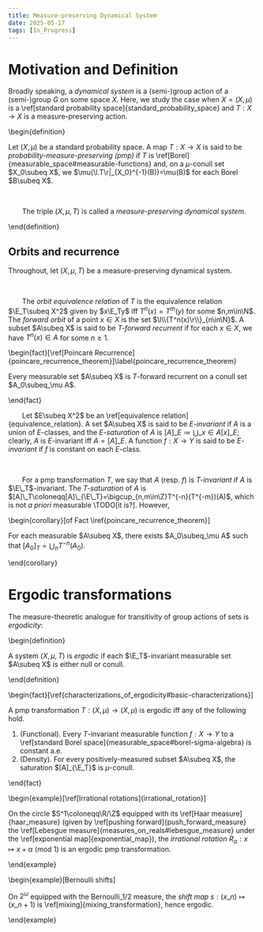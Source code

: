 ```yaml
---
title: Measure-preserving Dynamical System
date: 2025-05-17
tags: [In_Progress]
---
```


# Motivation and Definition

Broadly speaking, a _dynamical system_ is a (semi-)group action of a (semi-)group $G$ on some space $X$. Here, we study the case when $X=(X,\mu)$ is a \ref[standard probability space]{standard_probability_space} and $T:X\to X$ is a measure-preserving action.

\begin{definition}

Let $(X,\mu)$ be a standard probability space. A map $T:X\to X$ is said to be _probability-measure-preserving (pmp)_ if $T$ is \ref[Borel]{measurable_space#measurable-functions} and, on a $\mu$-conull set $X_0\subeq X$, we $\mu(\l.T\r|_{X_0}^{-1}(B))=\mu(B)$ for each Borel $B\subeq X$.

<br>

&emsp;&emsp;The triple $(X,\mu,T)$ is called a _measure-preserving dynamical system_.

\end{definition}

## Orbits and recurrence

Throughout, let $(X,\mu,T)$ be a measure-preserving dynamical system.

<br>

&emsp;&emsp;The _orbit equivalence relation_ of $T$ is the equivalence relation $\E_T\subeq X^2$ given by $x\E_Ty$ iff $T^n(x)=T^m(y)$ for some $n,m\in\N$. The _forward orbit_ of a point $x\in X$ is the set $\l\\{T^n(x)\r\\}_{n\in\N}$. A subset $A\subeq X$ is said to be _$T$-forward recurrent_ if for each $x\in X$, we have $T^n(x)\in A$ for some $n\geq1$.

\begin{fact}[\ref[Poincaré Recurrence]{poincare_recurrence_theorem}]\label{poincare_recurrence_theorem}

Every measurable set $A\subeq X$ is $T$-forward recurrent on a conull set $A_0\subeq_\mu A$.

\end{fact}

&emsp;&emsp;Let $E\subeq X^2$ be an \ref[equivalence relation]{equivalence_relation}. A set $A\subeq X$ is said to be _$E$-invariant_ if $A$ is a union of $E$-classes, and the _$E$-saturation_ of $A$ is $[A]\_E\coloneqq\bigcup\_{x\in A}[x]\_E$; clearly, $A$ is $E$-invariant iff $A=[A]\_E$. A function $f:X\to Y$ is said to be _$E$-invariant_ if $f$ is constant on each $E$-class.

<br>

&emsp;&emsp;For a pmp transformation $T$, we say that $A$ (resp. $f$) is _$T$-invariant_ if $A$ is $\E\_T$-invariant. The _$T$-saturation_ of $A$ is $[A]\_T\coloneqq[A]\_{\E\_T}=\bigcup_{n,m\in\Z}T^{-n}(T^{-m})(A)$, which is not _a priori_ measurable \TODO[it is?]. However,

\begin{corollary}[of Fact \iref{poincare_recurrence_theorem}]

For each measurable $A\subeq X$, there exists $A_0\subeq_\mu A$ such that $[A_0]_T=\bigcup_nT^{-n}(A_0)$.

\end{corollary}

# Ergodic transformations

The measure-theoretic analogue for transitivity of group actions of sets is _ergodicity_:

\begin{definition}

A system $(X,\mu,T)$ is _ergodic_ if each $\E_T$-invariant measurable set $A\subeq X$ is either null or conull.

\end{definition}

\begin{fact}[\ref{characterizations_of_ergodicity#basic-characterizations}]

A pmp transformation $T:(X,\mu)\to(X,\mu)$ is ergodic iff any of the following hold.
1. (Functional). Every $T$-invariant measurable function $f:X\to Y$ to a \ref[standard Borel space]{measurable_space#borel-sigma-algebra} is constant a.e.
2. (Density). For every positively-measured subset $A\subeq X$, the saturation $[A]_{\E_T}$ is $\mu$-conull.

\end{fact}

\begin{example}[\ref[Irrational rotations]{irrational_rotation}]

On the circle $S^1\coloneqq\R/\Z$ equipped with its \ref[Haar measure]{haar_measure} (given by \ref[pushing forward]{push_forward_measure} the \ref[Lebesgue measure]{measures_on_reals#lebesgue_measure} under the \ref[exponential map]{exponential_map}), the _irrational rotation_ $R_\alpha:x\mapsto x+\alpha$ (mod $1$) is an ergodic pmp transformation.

\end{example}

\begin{example}[Bernoulli shifts]

On $2^\omega$ equipped with the Bernoulli$\_{1/2}$ measure, the _shift map_ $s:(x\_n)\mapsto(x\_{n+1})$ is \ref[mixing]{mixing_transformation}, hence ergodic.

\end{example}
